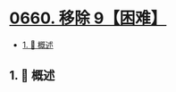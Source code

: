 # [0660. 移除 9【困难】](https://github.com/Tdahuyou/TNotes.leetcode/tree/main/notes/0660.%20%E7%A7%BB%E9%99%A4%209%E3%80%90%E5%9B%B0%E9%9A%BE%E3%80%91)

<!-- region:toc -->

- [1. 📝 概述](#1--概述)

<!-- endregion:toc -->

## 1. 📝 概述
